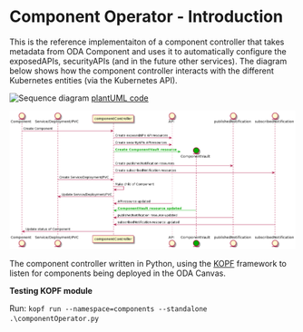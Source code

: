 # Component Operator - Introduction

This is the reference implementaiton of a component controller that takes metadata from ODA Component and uses it to automatically configure the exposedAPIs, securityAPIs (and in the future other services). The diagram below shows how the component controller interacts with the different Kubernetes entities (via the Kubernetes API).


![Sequence diagram](http://www.plantuml.com/plantuml/proxy?cache=no&src=https://raw.githubusercontent.com/ODA-CANVAS-FORK/oda-canvas-component-vault/master/source/operators/componentOperator/sequenceDiagrams/componentOperator.puml)
[plantUML code](sequenceDiagrams//componentOperator.puml)

![Sequence diagram](sequenceDiagrams/componentOperator.png)



The component controller written in Python, using the [KOPF](https://kopf.readthedocs.io/) framework to listen for components being deployed in the ODA Canvas. 


**Testing KOPF module**

Run: `kopf run --namespace=components --standalone .\componentOperator.py`
